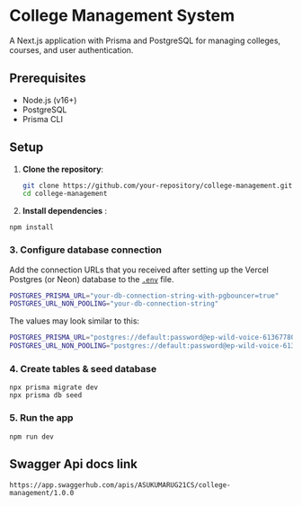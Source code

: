 # College Management System

A Next.js application with Prisma and PostgreSQL for managing colleges, courses, and user authentication.

## Prerequisites

- Node.js (v16+)
- PostgreSQL
- Prisma CLI


## Setup

1. **Clone the repository**:
   ```bash
   git clone https://github.com/your-repository/college-management.git  
   cd college-management  

2. **Install dependencies** :
```
npm install
``` 

### 3. Configure database connection

Add the connection URLs that you received after setting up the Vercel Postgres (or Neon) database to the [`.env`](./.env) file. 
```bash
POSTGRES_PRISMA_URL="your-db-connection-string-with-pgbouncer=true"
POSTGRES_URL_NON_POOLING="your-db-connection-string"
```

The values may look similar to this:

```bash
POSTGRES_PRISMA_URL="postgres://default:password@ep-wild-voice-61367780-pooler.us-east-1.postgres.vercel-storage.com:5432/verceldb?pgbouncer=true&connect_timeout=15"
POSTGRES_URL_NON_POOLING="postgres://default:password@ep-wild-voice-61367780.us-east-1.postgres.vercel-storage.com:5432/verceldb"
```
### 4. Create tables & seed database

```
npx prisma migrate dev
npx prisma db seed
```

### 5. Run the app

```
npm run dev
```

## Swagger Api docs link

```
https://app.swaggerhub.com/apis/ASUKUMARUG21CS/college-management/1.0.0
```

